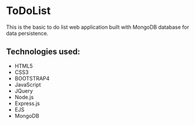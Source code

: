 # ToDoList
This is the basic to do list web application built with MongoDB database for data persistence.  

## Technologies used:
* HTML5
* CSS3 
* BOOTSTRAP4
* JavaScript 
* JQuery
* Node.js
* Express.js
* EJS
* MongoDB
